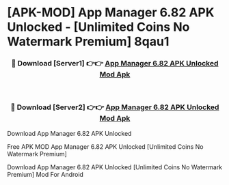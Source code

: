 # [APK-MOD] App Manager 6.82 APK Unlocked - [Unlimited Coins No Watermark Premium] 8qau1



<div align="center">
<h3>🔴 Download [Server1] 👉👉 <a href="https://momento.my/?title=App_Manager_6.82_APK_Unlocked">App Manager 6.82 APK Unlocked Mod Apk</a></h3><br>

<h3>🔴 Download [Server2] 👉👉 <a href="https://momento.my/?title=App_Manager_6.82_APK_Unlocked">App Manager 6.82 APK Unlocked Mod Apk</a></h3>
</div>



Download App Manager 6.82 APK Unlocked 

Free APK MOD App Manager 6.82 APK Unlocked [Unlimited Coins No Watermark Premium]

Download App Manager 6.82 APK Unlocked [Unlimited Coins No Watermark Premium] Mod For Android

